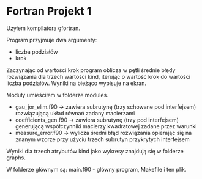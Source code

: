 # Fortran Projekt 1

Użyłem kompilatora gfortran.

Program przyjmuje dwa argumenty:
* liczba podziałów
* krok

Zaczynając od wartości krok program oblicza w pętli średnie błędy rozwiązania dla trzech wartości kind, iterując o wartość krok do wartości liczba podziałów. Wyniki na bieżąco wypisuje na ekran.

Moduły umieściłem w folderze modules.
* gau\_jor\_elim.f90 -> zawiera subrutynę (trzy schowane pod interfejsem) rozwiązującą układ równań zadany macierzami
* coefficients\_gen.f90 -> zawiera subrutynę (trzy pod interfejsem) generującą współczynniki macierzy kwadratowej zadane przez warunki
* measure\_error.f90 -> wylicza średni błąd rozwiązania opierając się na znanym wzorze przy użyciu trzech subrutyn przykrytych interfejsem

Wyniki dla trzech atrybutów kind jako wykresy znajdują się w folderze graphs.

W folderze głównym są: main.f90 - główny program, Makefile i ten plik.

